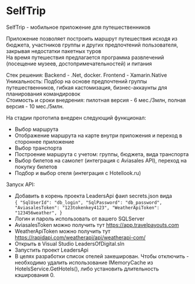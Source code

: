 # SelfTrip

SelfTrip - мобильное приложение для путешественников

Приложение позволяет построить маршрут путешествия исходя из бюджета, участников группы и других предпочтений пользователя, закрывая недостатки пакетных туров\
На время путешествия предлагается программа развлечений (посещение музеев, достопримечательностей) и питания

Стек решения: Backend - .Net, docker. Frontend - Xamarin.Native\
Уникальность: Подбор на основе предпочтений группы путешественников, гибкая кастомизация, бизнес-аккаунты для планирования командировок\
Стоимость и сроки внедрения: пилотная версия - 6 мес./3млн, полная версия - 10 мес./5млн.

На стадии прототипа внедрен следующий функционал:
- Выбор маршрута 
- Отображение маршрута на карте внутри приложения и переход в стороннее приложение
- Выбор транспорта
- Построение маршрута с учетом: группы, бюджета, вида транспорта
- Выбор билетов на самолет (интеграция с Aviasales API), переход на покупку билетов
- Подбор и выбор отеля (интеграция с Hotellook.ru)

Запуск API:
- Добавить в корень проекта LeadersApi фаил secrets.json вида\
`
{
  "SqlUserId": "db_login",
  "SqlPassword": "db_password",
  "AviasalesToken": "123tokenkey4123",
  "WeatherApiToken": "123456weather",
}
`
- Логин и пароль использовать от вашего SQLServer
- AviasalesToken можно получить тут https://app.travelpayouts.com
- WeatherApiToken можно получить тут https://rapidapi.com/weatherapi/api/weatherapi-com/
- Открыть в Visual Studio LeadersOfDigital.sln
- Запустить проект LeadersApi
- В целях разработки список отелей закеширован. Чтобы отключить - необходимо удалить использование IMemoryCache из HotelsService.GetHotels(), либо установить длительность кэширования 0.
